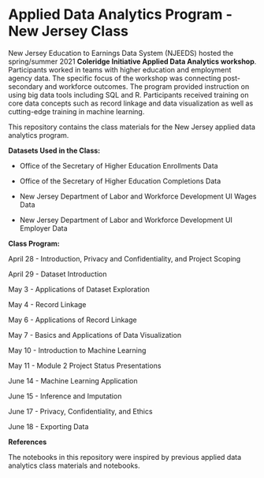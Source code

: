 # Applied Data Analytics Program - New Jersey Class
New Jersey Education to Earnings Data System (NJEEDS) hosted the spring/summer 2021 **Coleridge Initiative Applied Data Analytics workshop**. Participants worked in teams with higher education and employment agency data. The specific focus of the workshop was connecting post-secondary and workforce outcomes. The program provided instruction on using big data tools including SQL and R. Participants received training on core data concepts such as record linkage and data visualization as well as cutting-edge training in machine learning.

This repository contains the class materials for the New Jersey applied data analytics program.

**Datasets Used in the Class:**

* Office of the Secretary of Higher Education Enrollments Data

* Office of the Secretary of Higher Education Completions Data

* New Jersey Department of Labor and Workforce Development UI Wages Data

* New Jersey Department of Labor and Workforce Development UI Employer Data

**Class Program:**

April 28 - Introduction, Privacy and Confidentiality, and Project Scoping

April 29 - Dataset Introduction

May 3 - Applications of Dataset Exploration

May 4 - Record Linkage

May 6 - Applications of Record Linkage

May 7 - Basics and Applications of Data Visualization

May 10 - Introduction to Machine Learning

May 11 - Module 2 Project Status Presentations

June 14 - Machine Learning Application

June 15 - Inference and Imputation

June 17 - Privacy, Confidentiality, and Ethics

June 18 - Exporting Data

**References**

The notebooks in this repository were inspired by previous applied data analytics class materials and notebooks.